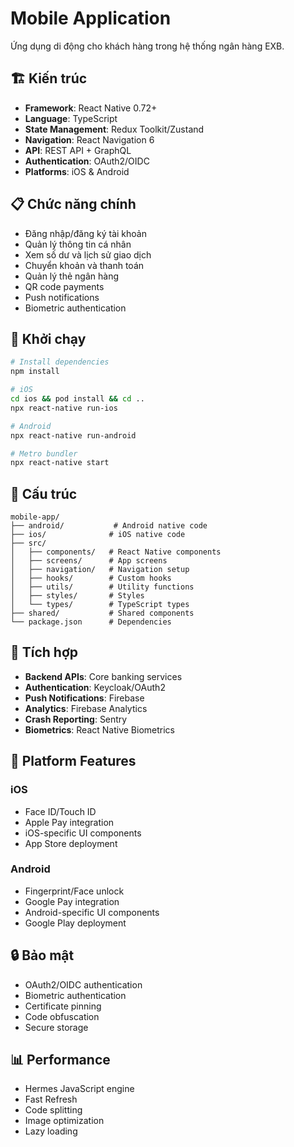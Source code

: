 # Mobile Application

Ứng dụng di động cho khách hàng trong hệ thống ngân hàng EXB.

## 🏗️ Kiến trúc

- **Framework**: React Native 0.72+
- **Language**: TypeScript
- **State Management**: Redux Toolkit/Zustand
- **Navigation**: React Navigation 6
- **API**: REST API + GraphQL
- **Authentication**: OAuth2/OIDC
- **Platforms**: iOS & Android

## 📋 Chức năng chính

- Đăng nhập/đăng ký tài khoản
- Quản lý thông tin cá nhân
- Xem số dư và lịch sử giao dịch
- Chuyển khoản và thanh toán
- Quản lý thẻ ngân hàng
- QR code payments
- Push notifications
- Biometric authentication

## 🚀 Khởi chạy

```bash
# Install dependencies
npm install

# iOS
cd ios && pod install && cd ..
npx react-native run-ios

# Android
npx react-native run-android

# Metro bundler
npx react-native start
```

## 📁 Cấu trúc

```
mobile-app/
├── android/           # Android native code
├── ios/              # iOS native code
├── src/
│   ├── components/   # React Native components
│   ├── screens/      # App screens
│   ├── navigation/   # Navigation setup
│   ├── hooks/        # Custom hooks
│   ├── utils/        # Utility functions
│   ├── styles/       # Styles
│   └── types/        # TypeScript types
├── shared/           # Shared components
└── package.json      # Dependencies
```

## 🔗 Tích hợp

- **Backend APIs**: Core banking services
- **Authentication**: Keycloak/OAuth2
- **Push Notifications**: Firebase
- **Analytics**: Firebase Analytics
- **Crash Reporting**: Sentry
- **Biometrics**: React Native Biometrics

## 📱 Platform Features

### iOS
- Face ID/Touch ID
- Apple Pay integration
- iOS-specific UI components
- App Store deployment

### Android
- Fingerprint/Face unlock
- Google Pay integration
- Android-specific UI components
- Google Play deployment

## 🔒 Bảo mật

- OAuth2/OIDC authentication
- Biometric authentication
- Certificate pinning
- Code obfuscation
- Secure storage

## 📊 Performance

- Hermes JavaScript engine
- Fast Refresh
- Code splitting
- Image optimization
- Lazy loading
